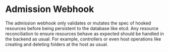 # Admission Webhook

The admission webhook only validates or mutates the spec of hooked resources
before being persistent to the database like etcd. Any resource reconciliation
to ensure resources behave as expected should be handled in the backend as usual.
For example, controllers or even host operations like creating and deleting
folders at the host as usual.

